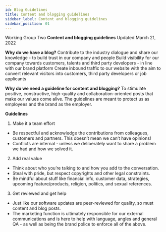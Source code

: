```yaml
---
id: Blog Guidelines
title: Content and blogging guidelines
sidebar_label: Content and blogging guidelines
sidebar_position: 01
---
```


Working Group Two 
**Content and blogging guidelines** 
Updated March 21, 2022

**Why do we have a blog?**
Contribute to the industry dialogue and share our knowledge - to build trust in our company and people
Build visibility for our company towards customers, talents and third party developers - in line with our brand platform
Create inbound traffic to our website with the aim to convert relevant visitors into customers, third party developers  or job applicants

**Why do we need a guideline for content and blogging?** 
To stimulate positive, constructive, high-quality and collaboration-oriented posts that make our values come alive. The guidelines are meant to protect us as employees and the brand as the employer. 

**Guidelines**
1. Make it a team effort
- Be respectful and acknowledge the contributions from colleagues, customers and partners. This doesn’t mean we can’t have opinions! 
- Conflicts are internal - unless we deliberately want to share a problem we had and how we solved it.

2. Add real value
- Think about who you’re talking to and how you add to the conversation.
- Steal with pride, but respect copyrights and other legal constraints. 
- Be mindful about stuff like financial info, customer data, strategies, upcoming feature/products, religion, politics, and sexual references.

3. Get reviewed and get help
- Just like our software updates are peer-reviewed for quality, so must content and blog posts. 
- The marketing function is ultimately responsible for our external communications and is here to help with language, angles and general QA - as well as being the brand police to enforce all of the above. 




